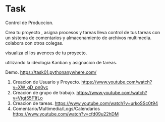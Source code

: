 # Task
Control de Produccion.

Crea tu proyecto , asigna procesos y tareas lleva control de tus tareas con un sistema de comentarios y almacenamiento de archivos multimedia.
colabora con otros colegas.

visualiza el los avences de tu proyecto.

utilizando la ideologia Kanban y asignacion de tareas.

Demo.
https://task01.pythonanywhere.com/

1. Creacion de Usuario y Proyecto.
https://www.youtube.com/watch?v=XW_gD_pn0yc
2. Creacion de grupo de trabajo.
https://www.youtube.com/watch?v=Vtgt55F1fLo
3. Creacion de tareas.
https://www.youtube.com/watch?v=urkoSSc0t94
4. Comentario/Multimedia/Logs/Calendarios
https://www.youtube.com/watch?v=cfd09u22hDM




